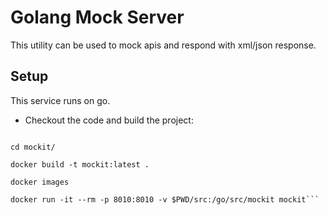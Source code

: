 # Golang Mock Server
This utility can be used to mock apis and respond with xml/json response.

## Setup
This service runs on go.

- Checkout the code and build the project:

```git clone https://github.com/bhambri94/mockit.git

cd mockit/

docker build -t mockit:latest .

docker images

docker run -it --rm -p 8010:8010 -v $PWD/src:/go/src/mockit mockit```
